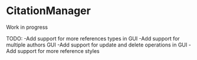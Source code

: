 # CitationManager
Work in progress

TODO:
-Add support for more references types in GUI
-Add support for multiple authors GUI
-Add support for update and delete operations in GUI
-Add support for more reference styles 
